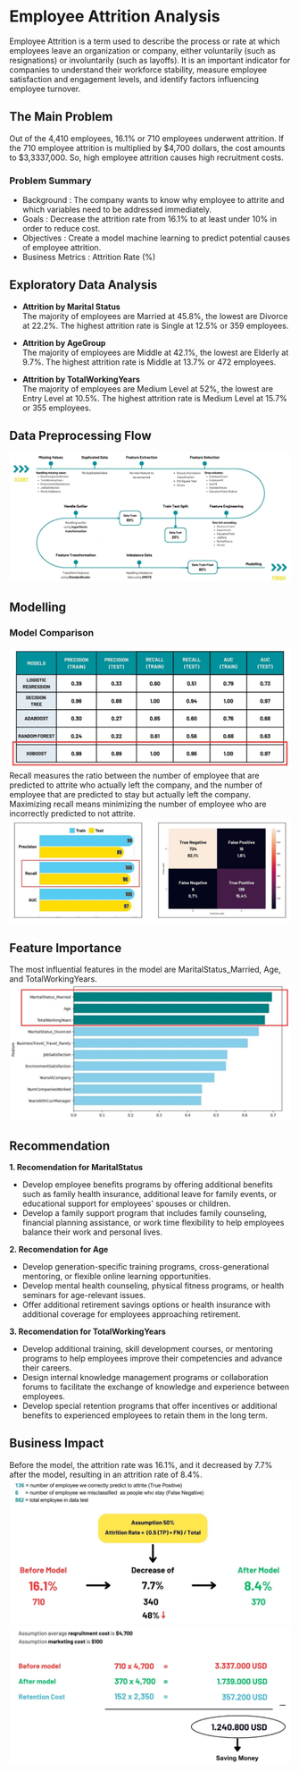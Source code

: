 # Employee Attrition Analysis
Employee Attrition is a term used to describe the process or rate at which employees leave an organization or company, either voluntarily (such as resignations) or involuntarily (such as layoffs). It is an important indicator for companies to understand their workforce stability, measure employee satisfaction and engagement levels, and identify factors influencing employee turnover.

## The Main Problem
Out of the 4,410 employees, 16.1% or 710 employees underwent attrition. If the 710 employee attrition is multiplied by $4,700 dollars, the cost amounts to $3,3337,000. So, high employee attrition causes high recruitment costs.

### **Problem Summary**
- Background : The company wants to know why employee to attrite and which variables need to be addressed immediately. <br>
- Goals : Decrease the attrition  rate from 16.1% to at least under 10% in order to reduce cost. <br>
- Objectives : Create a model machine learning to predict potential causes of employee attrition. <br>
- Business Metrics : Attrition Rate (%)

## Exploratory Data Analysis
- **Attrition by Marital Status** <br>
The majority of employees are Married at 45.8%, the lowest are Divorce at 22.2%. The highest attrition rate is Single at 12.5% or 359 employees.

- **Attrition by AgeGroup** <br>
The majority of employees are Middle at 42.1%, the lowest are Elderly at 9.7%. The highest attrition rate is Middle at 13.7% or 472 employees.

- **Attrition by TotalWorkingYears** <br>
The majority of employees are Medium Level at 52%, the lowest are Entry Level at 10.5%. The highest attrition rate is Medium Level at 15.7% or 355 employees.

## Data Preprocessing Flow
![alt Text](https://github.com/shaniaw16/Employee-Attrition-Analysis/blob/main/DPF.jpg)

## Modelling
### **Model Comparison**
![alt Text](https://github.com/shaniaw16/Employee-Attrition-Analysis/blob/main/ME%201.jpg)
Recall measures the ratio between the number of employee that are predicted to attrite who actually left the  company, and the number of employee that are predicted to stay but actually left the company. Maximizing recall means minimizing the number of employee who are incorrectly predicted to not attrite.
![alt Text](https://github.com/shaniaw16/Employee-Attrition-Analysis/blob/main/ME%202.jpg)

## Feature Importance
The most influential features in the model are MaritalStatus_Married, Age, and TotalWorkingYears.
![alt Text](https://github.com/shaniaw16/Employee-Attrition-Analysis/blob/main/FI%202.jpg)

## Recommendation
**1. Recomendation  for MaritalStatus** <br>
   - Develop employee benefits programs by offering additional benefits such as family health insurance, additional leave for family events, or educational support for employees' spouses or children.
   - Develop a family support program that includes family counseling, financial planning assistance, or work time flexibility to help employees balance their work and personal lives.<br>
   
**2. Recomendation  for Age** <br>
   - Develop generation-specific training programs, cross-generational mentoring, or flexible online learning opportunities.
   - Develop mental health counseling, physical fitness programs, or health seminars for age-relevant issues.
   - Offer additional retirement savings options or health insurance with additional coverage for employees approaching retirement. <br>
   
**3. Recomendation  for TotalWorkingYears**
   - Develop additional training, skill development courses, or mentoring programs to help employees improve their competencies and advance their careers.
   - Design internal knowledge management programs or collaboration forums to facilitate the exchange of knowledge and experience between employees.
   - Develop special retention programs that offer incentives or additional benefits to experienced employees to retain them in the long term. <br>

## Business Impact
Before the model, the attrition rate was 16.1%, and it decreased by 7.7% after the model, resulting in an attrition rate of 8.4%.
![alt Text](https://github.com/shaniaw16/Employee-Attrition-Analysis/blob/main/BI%201.jpg)
![alt Text](https://github.com/shaniaw16/Employee-Attrition-Analysis/blob/main/BI%202.jpg)
